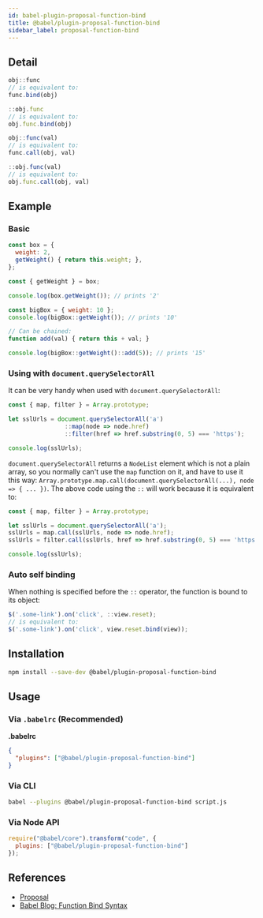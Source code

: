 ```yaml
---
id: babel-plugin-proposal-function-bind
title: @babel/plugin-proposal-function-bind
sidebar_label: proposal-function-bind
---
```


## Detail

```js
obj::func
// is equivalent to:
func.bind(obj)

::obj.func
// is equivalent to:
obj.func.bind(obj)

obj::func(val)
// is equivalent to:
func.call(obj, val)

::obj.func(val)
// is equivalent to:
obj.func.call(obj, val)
```


## Example

### Basic

```js
const box = {
  weight: 2,
  getWeight() { return this.weight; },
};

const { getWeight } = box;

console.log(box.getWeight()); // prints '2'

const bigBox = { weight: 10 };
console.log(bigBox::getWeight()); // prints '10'

// Can be chained:
function add(val) { return this + val; }

console.log(bigBox::getWeight()::add(5)); // prints '15'
```


### Using with `document.querySelectorAll`

It can be very handy when used with `document.querySelectorAll`:

```js
const { map, filter } = Array.prototype;

let sslUrls = document.querySelectorAll('a')
                ::map(node => node.href)
                ::filter(href => href.substring(0, 5) === 'https');

console.log(sslUrls);
```


`document.querySelectorAll` returns a `NodeList` element which is not a plain array, so you normally can't use the `map` function on it, and have to use it this way: `Array.prototype.map.call(document.querySelectorAll(...), node => { ... })`. The above code using the `::` will work because it is equivalent to:

```js
const { map, filter } = Array.prototype;

let sslUrls = document.querySelectorAll('a');
sslUrls = map.call(sslUrls, node => node.href);
sslUrls = filter.call(sslUrls, href => href.substring(0, 5) === 'https');

console.log(sslUrls);
```

### Auto self binding
When nothing is specified before the `::` operator, the function is bound to its object:

```js
$('.some-link').on('click', ::view.reset);
// is equivalent to:
$('.some-link').on('click', view.reset.bind(view));
```

## Installation

```sh
npm install --save-dev @babel/plugin-proposal-function-bind
```

## Usage

### Via `.babelrc` (Recommended)

**.babelrc**

```json
{
  "plugins": ["@babel/plugin-proposal-function-bind"]
}
```

### Via CLI

```sh
babel --plugins @babel/plugin-proposal-function-bind script.js
```

### Via Node API

```javascript
require("@babel/core").transform("code", {
  plugins: ["@babel/plugin-proposal-function-bind"]
});
```

## References

* [Proposal](https://github.com/zenparsing/es-function-bind)
* [Babel Blog: Function Bind Syntax](/blog/2015/05/14/function-bind)

